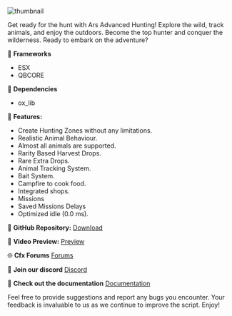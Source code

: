 ![thumbnail](https://github.com/Arius-Scripts/ars_hunting/assets/70983185/3fbc8746-7fcc-4201-a564-e22d7f05b347)


Get ready for the hunt with Ars Advanced Hunting! Explore the wild, track animals, and enjoy the outdoors. Become the top hunter and conquer the wilderness. Ready to embark on the adventure?

:arrows_counterclockwise: **Frameworks**

-   ESX
-   QBCORE

:dart: **Dependencies**
-   ox_lib

:loudspeaker: **Features:**

-   Create Hunting Zones without any limitations.
-   Realistic Animal Behaviour.
-   Almost all animals are supported.
-   Rarity Based Harvest Drops.
-   Rare Extra Drops.
-   Animal Tracking System.
-   Bait System.
-   Campfire to cook food.
-   Integrated shops.
-   Missions
-   Saved Missions Delays
-   Optimized idle (0.0 ms).

:page_facing_up: **GitHub Repository:**
[Download](https://github.com/Arius-Scripts/ars_hunting)

:link: **Video Preview:**
[Preview]([https://youtu.be/q59_st6iuQU](https://youtu.be/cAl0gpgusGw))

:globe_with_meridians: **Cfx Forums**
[Forums](https://forum.cfx.re/t/free-esx-qbcore-arius-ambulancejob/5184085)

:speech_balloon: **Join our discord**
[Discord](https://discord.gg/TkjDhjyeSe)

:book: **Check out the documentation**
[Documentation](https://docs.arius-scripts.com)

Feel free to provide suggestions and report any bugs you encounter. Your feedback is invaluable to us as we continue to improve the script. Enjoy!
